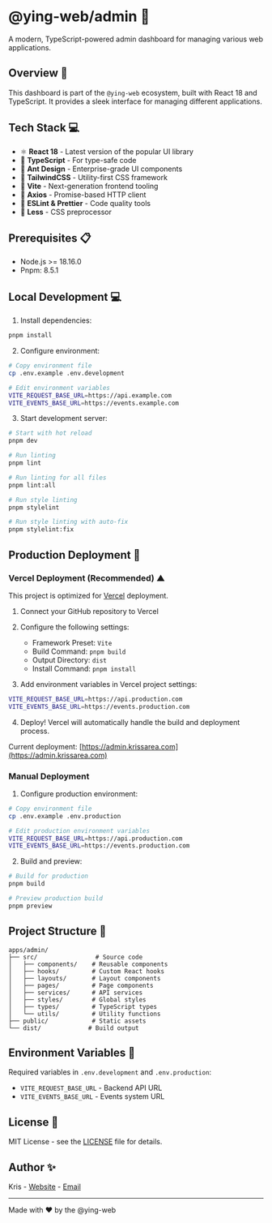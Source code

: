 # @ying-web/admin 🚀

A modern, TypeScript-powered admin dashboard for managing various web applications.

## Overview 🌟

This dashboard is part of the `@ying-web` ecosystem, built with React 18 and TypeScript. It provides a sleek interface for managing different applications.

## Tech Stack 💻

-   ⚛️ **React 18** - Latest version of the popular UI library
-   📘 **TypeScript** - For type-safe code
-   🎨 **Ant Design** - Enterprise-grade UI components
-   🌊 **TailwindCSS** - Utility-first CSS framework
-   🔄 **Vite** - Next-generation frontend tooling
-   📡 **Axios** - Promise-based HTTP client
-   🎯 **ESLint & Prettier** - Code quality tools
-   💅 **Less** - CSS preprocessor

## Prerequisites 📋

-   Node.js >= 18.16.0
-   Pnpm: 8.5.1

## Local Development 💻

1. Install dependencies:

```bash
pnpm install
```

2. Configure environment:

```bash
# Copy environment file
cp .env.example .env.development

# Edit environment variables
VITE_REQUEST_BASE_URL=https://api.example.com
VITE_EVENTS_BASE_URL=https://events.example.com
```

3. Start development server:

```bash
# Start with hot reload
pnpm dev

# Run linting
pnpm lint

# Run linting for all files
pnpm lint:all

# Run style linting
pnpm stylelint

# Run style linting with auto-fix
pnpm stylelint:fix
```

## Production Deployment 🚀

### Vercel Deployment (Recommended) ▲

This project is optimized for [Vercel](https://vercel.com) deployment.

1. Connect your GitHub repository to Vercel
2. Configure the following settings:

    - Framework Preset: `Vite`
    - Build Command: `pnpm build`
    - Output Directory: `dist`
    - Install Command: `pnpm install`

3. Add environment variables in Vercel project settings:

```bash
VITE_REQUEST_BASE_URL=https://api.production.com
VITE_EVENTS_BASE_URL=https://events.production.com
```

4. Deploy! Vercel will automatically handle the build and deployment process.

Current deployment: [https://admin.krissarea.com](https://admin.krissarea.com)

### Manual Deployment

1. Configure production environment:

```bash
# Copy environment file
cp .env.example .env.production

# Edit production environment variables
VITE_REQUEST_BASE_URL=https://api.production.com
VITE_EVENTS_BASE_URL=https://events.production.com
```

2. Build and preview:

```bash
# Build for production
pnpm build

# Preview production build
pnpm preview
```

## Project Structure 📁

```
apps/admin/
├── src/                # Source code
│   ├── components/    # Reusable components
│   ├── hooks/         # Custom React hooks
│   ├── layouts/       # Layout components
│   ├── pages/         # Page components
│   ├── services/      # API services
│   ├── styles/        # Global styles
│   ├── types/         # TypeScript types
│   └── utils/         # Utility functions
├── public/            # Static assets
└── dist/             # Build output
```

## Environment Variables 🔧

Required variables in `.env.development` and `.env.production`:

-   `VITE_REQUEST_BASE_URL` - Backend API URL
-   `VITE_EVENTS_BASE_URL` - Events system URL

## License 📄

MIT License - see the [LICENSE](LICENSE) file for details.

## Author ✨

Kris - [Website](https://www.krissarea.com) - [Email](mailto:chenjinwen77@gmail.com)

---

Made with ❤️ by the @ying-web
